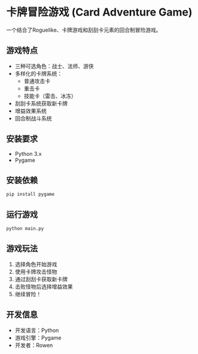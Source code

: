 # 卡牌冒险游戏 (Card Adventure Game)

一个结合了Roguelike、卡牌游戏和刮刮卡元素的回合制冒险游戏。

## 游戏特点

- 三种可选角色：战士、法师、游侠
- 多样化的卡牌系统：
  - 普通攻击卡
  - 重击卡
  - 技能卡（雷击、冰冻）
- 刮刮卡系统获取新卡牌
- 增益效果系统
- 回合制战斗系统

## 安装要求

- Python 3.x
- Pygame

## 安装依赖

```bash
pip install pygame
```

## 运行游戏

```bash
python main.py
```

## 游戏玩法

1. 选择角色开始游戏
2. 使用卡牌攻击怪物
3. 通过刮刮卡获取新卡牌
4. 击败怪物后选择增益效果
5. 继续冒险！

## 开发信息

- 开发语言：Python
- 游戏引擎：Pygame
- 开发者：Rowen 